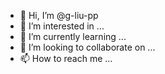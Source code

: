 - 👋 Hi, I’m @g-liu-pp
- 👀 I’m interested in ...
- 🌱 I’m currently learning ...
- 💞️ I’m looking to collaborate on ...
- 📫 How to reach me ...

<!---
g-liu-pp/g-liu-pp is a ✨ special ✨ repository because its `README.md` (this file) appears on your GitHub profile.
You can click the Preview link to take a look at your changes.
--->
